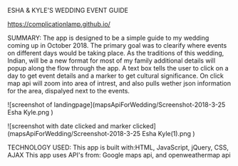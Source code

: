 ESHA & KYLE'S WEDDING EVENT GUIDE

https://complicationlamp.github.io/


SUMMARY:
The app is designed to be a simple guide to my wedding coming up in October 2018. The primary goal was to clearify where events on different days would be taking place. As the traditions of this wedding, Indian, will be a new format for most of my family additional details will popup along the flow through the app. A text box tells the user to click on a day to get event details and a marker to get cultural significance. On click map api will zoom into area of intrest, and also pulls  wether json information for the area, dispalyed next to the events.

![screenshot of landingpage](mapsApiForWedding/Screenshot-2018-3-25 Esha Kyle.png )

![screenshot with date clicked and marker clicked](mapsApiForWedding/Screenshot-2018-3-25 Esha Kyle(1).png )

TECHNOLOGY USED:
This app is built with:HTML, JavaScript, jQuery, CSS, AJAX
This app uses API's from: Google maps api, and openweathermap api
